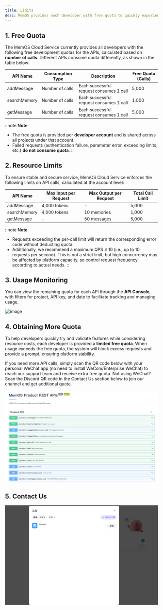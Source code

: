 ```yaml
---
title: Limits
desc: MemOS provides each developer with free quota to quickly experience and validate its memory capabilities.
---
```



## 1. Free Quota

The MemOS Cloud Service currently provides all developers with the following free development quotas for the APIs, calculated based on **number of calls**. Different APIs consume quota differently, as shown in the table below:

| API Name | Consumption Type | Description | Free Quota (Calls) |
| --- | --- | --- | --- |
| addMessage | Number of calls | Each successful request consumes 1 call | 5,000 |
| searchMemory | Number of calls | Each successful request consumes 1 call | 1,000 |
| getMessage | Number of calls | Each successful request consumes 1 call | 5,000 |

::note
**Note**
- The free quota is provided per **developer account** and is shared across all projects under that account.
- Failed requests (authentication failure, parameter error, exceeding limits, etc.) **do not consume quota**.
::

## 2. Resource Limits

To ensure stable and secure service, MemOS Cloud Service enforces the following limits on API calls, calculated at the account level:

| API Name | Max Input per Request | Max Output per Request | Total Call Limit |
| --- | --- | --- | --- |
| addMessage | 4,000 tokens | - | 5,000 |
| searchMemory | 4,000 tokens | 10 memories | 1,000 |
| getMessage | - | 50 messages | 5,000 |

::note
**Note**
- Requests exceeding the per-call limit will return the corresponding error code without deducting quota.
- Additionally, we recommend a maximum QPS ≤ 10 (i.e., up to 10 requests per second). This is not a strict limit, but high concurrency may be affected by platform capacity, so control request frequency according to actual needs.
::

## 3. Usage Monitoring

You can view the remaining quota for each API through the **API Console**, with filters for project, API key, and date to facilitate tracking and managing usage.

<img width="3024" height="1890" alt="image" src="https://github.com/user-attachments/assets/49cddd25-6fbf-40d4-a750-58c3b2ac5547" />


## 4. Obtaining More Quota

To help developers quickly try and validate features while considering resource costs, each developer is provided a **limited free quota**. When usage exceeds the free quota, the system will block excess requests and provide a prompt, ensuring platform stability.

If you need more API calls, simply scan the QR code below with your personal WeChat app (no need to install WeCom/Enterprise WeChat) to reach our support team and receive extra free quota.
Not using WeChat? Scan the Discord QR code in the Contact Us section below to join our channel and get additional quota.

![image.png](./IMAGES/image_001.png)

## 5. Contact Us

![image.png](./IMAGES/image_002.png)
